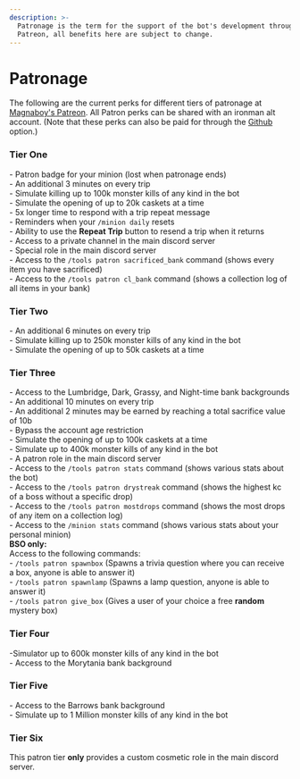 ```yaml
---
description: >-
  Patronage is the term for the support of the bot's development through
  Patreon, all benefits here are subject to change.
---
```


# Patronage

The following are the current perks for different tiers of patronage at [Magnaboy's Patreon](https://www.patreon.com/oldschoolbot). All Patron perks can be shared with an ironman alt account. (Note that these perks can also be paid for through the [Github](https://github.com/sponsors/gc) option.)

### Tier One

\- Patron badge for your minion (lost when patronage ends)\
\- An additional 3 minutes on every trip\
\- Simulate killing up to 100k monster kills of any kind in the bot\
\- Simulate the opening of up to 20k caskets at a time\
\- 5x longer time to respond with a trip repeat message\
\- Reminders when your `/minion daily` resets\
\- Ability to use the **Repeat Trip** button to resend a trip when it returns\
\- Access to a private channel in the main discord server\
\- Special role in the main discord server\
\- Access to the `/tools patron sacrificed_bank` command (shows every item you have sacrificed)\
\- Access to the `/tools patron cl_bank` command (shows a collection log of all items in your bank)

### Tier Two

\- An additional 6 minutes on every trip\
\- Simulate killing up to 250k monster kills of any kind in the bot\
\- Simulate the opening of up to 50k caskets at a time

### Tier Three

\- Access to the Lumbridge, Dark, Grassy, and Night-time bank backgrounds\
\- An additional 10 minutes on every trip\
\- An additional 2 minutes may be earned by reaching a total sacrifice value of 10b\
\- Bypass the account age restriction\
\- Simulate the opening of up to 100k caskets at a time\
\- Simulate up to 400k monster kills of any kind in the bot\
\- A patron role in the main discord server\
\- Access to the `/tools patron stats` command (shows various stats about the bot)\
\- Access to the `/tools patron drystreak` command (shows the highest kc of a boss without a specific drop)\
\- Access to the `/tools patron mostdrops` command (shows the most drops of any item on a collection log) \
\- Access to the `/minion stats` command (shows various stats about your personal minion)\
**BSO only:**\
Access to the following commands:\
\- `/tools patron spawnbox` (Spawns a trivia question where you can receive a box, anyone is able to answer it)\
\- `/tools patron spawnlamp` (Spawns a lamp question, anyone is able to answer it)\
\- `/tools patron give_box` (Gives a user of your choice a free **random** mystery box)

### Tier Four

\-Simulator up to 600k monster kills of any kind in the bot\
\- Access to the Morytania bank background

### Tier Five

\- Access to the Barrows bank background\
\- Simulate up to 1 Million monster kills of any kind in the bot

### Tier Six

This patron tier **only** provides a custom cosmetic role in the main discord server.
